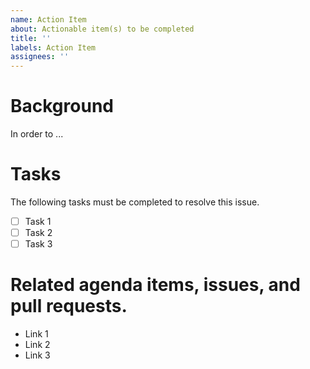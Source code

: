 ```yaml
---
name: Action Item
about: Actionable item(s) to be completed
title: ''
labels: Action Item
assignees: ''
---
```


# Background

In order to ...

# Tasks

The following tasks must be completed to resolve this issue.

- [ ] Task 1
- [ ] Task 2
- [ ] Task 3

# Related agenda items, issues, and pull requests.

- Link 1
- Link 2
- Link 3
